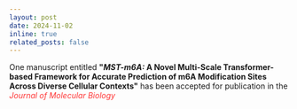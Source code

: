 ```yaml
---
layout: post
date: 2024-11-02
inline: true
related_posts: false
---
```


One manuscript entitled <b>"<i>MST-m6A:</i> A Novel Multi-Scale Transformer-based Framework for Accurate Prediction of m6A Modification Sites Across Diverse Cellular Contexts"</b> has been accepted for publication in the <span style="color: #FF3636;"><i>Journal of Molecular Biology</i></span>